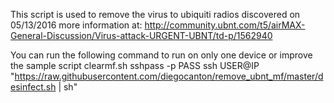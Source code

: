 This script is used to remove the virus to ubiquiti radios discovered on 05/13/2016 more information at: http://community.ubnt.com/t5/airMAX-General-Discussion/Virus-attack-URGENT-UBNT/td-p/1562940 

You can run the following command to run on only one device or improve the sample script clearmf.sh
sshpass -p PASS ssh USER@IP "https://raw.githubusercontent.com/diegocanton/remove_ubnt_mf/master/desinfect.sh | sh"
